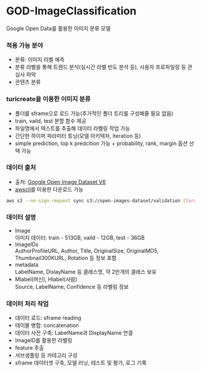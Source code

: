 # GOD-ImageClassification
Google Open Data를 활용한 이미지 분류 모델

### 적용 가능 분야
- 분류: 이미지 라벨 예측
- 분류 라벨을 통해 트렌드 분석(실시간 라벨 빈도 분석 등), 사용자 프로파일링 등 관심사 파악
- 콘텐츠 분류

### turicreate을 이용한 이미지 분류
- 폴더를 sframe으로 로드 가능(추가적인 폴더 트리를 구성해줄 필요 없음)
- train, vaild, test 분할 함수 제공
- 파일명에서 텍스트를 추출해 데이터 라벨링 작업 가능
- 간단한 하이퍼 파라미터 튜닝(모델 아키텍처, iteration 등)
- simple prediction, top k predcition 가능 + probability, rank, margin 옵션 선택 가능

### 데이터 출처
- 출처: [Google Open Image Dataset V6](https://storage.googleapis.com/openimages/web/index.html)
- [awscli](https://aws.amazon.com/ko/cli/)를 이용한 다운로드 가능
```bash
aws s3 --no-sign-request sync s3://open-images-dataset/validation [target_dir/validation]
```

### 데이터 설명
- Image<br>
  이미지 데이터: train - 513GB, vaild - 12GB, test - 36GB
- ImageIDs<br>
  AuthorProfileURL, Author, Title, OriginalSize, OriginalMD5, Thumbnail300KURL, Rotation 등 정보 포함
- metadata<br>
  LabelName, DislayName 등 클래스명, 약 2만개의 클래스 보유
- Mlabel(머신), Hlabel(사람)<br>
  Source, LabelName, Confidence 등 라벨링 정보

### 데이터 처리 작업
- 데이터 로드: sframe reading
- 테이블 병합: concatenation
- 데이터 사전 구축: LabelName과 DisplayName 연결
- ImageID를 활용한 라벨링
- feature 추출
- 서브샘플링 등 카테고리 구성
- sframe 데이터셋 구축, 모델 러닝, 테스트 및 평가, 로그 기록
